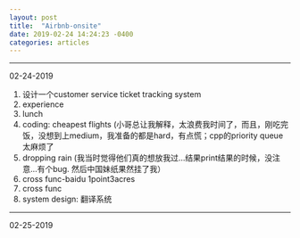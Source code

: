 ```yaml
---
layout: post
title:  "Airbnb-onsite"
date: 2019-02-24 14:24:23 -0400
categories: articles
---
```

***
02-24-2019
1. 设计一个customer service ticket tracking system
2. experience
3. lunch
4. coding: cheapest flights (小哥总让我解释，太浪费我时间了，而且，刚吃完饭，没想到上medium，我准备的都是hard，有点慌；cpp的priority queue太麻烦了
5. dropping rain (我当时觉得他们真的想放我过...结果print结果的时候，没注意...有个bug. 然后中国妹纸果然挂了我）
6. cross func-baidu 1point3acres
7. cross func
8. system design: 翻译系统

***
02-25-2019
